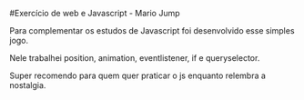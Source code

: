 #Exercício de web e Javascript - Mario Jump

Para complementar os estudos de Javascript foi desenvolvido esse simples jogo.

Nele trabalhei position, animation, eventlistener, if e queryselector.

Super recomendo para quem quer praticar o js enquanto relembra a nostalgia.